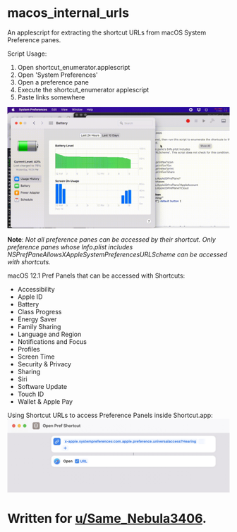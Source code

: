# macos_internal_urls
An applescript for extracting the shortcut URLs from macOS System Preference panes.

Script Usage:

1) Open shortcut_enumerator.applescript
1) Open 'System Preferences'
1) Open a preference pane
1) Execute the shortcut_enumerator applescript
1) Paste links somewhere

![Demo GIF](/images/demo.gif)

**Note**: _Not all preference panes can be accessed by their shortcut. Only preference panes whose Info.plist includes NSPrefPaneAllowsXAppleSystemPreferencesURLScheme can be accessed with shortcuts._


macOS 12.1 Pref Panels that can be accessed with Shortcuts:

* Accessibility
* Apple ID
* Battery
* Class Progress
* Energy Saver
* Family Sharing
* Language and Region
* Notifications and Focus
* Profiles
* Screen Time
* Security & Privacy
* Sharing
* Siri
* Software Update
* Touch ID
* Wallet & Apple Pay

Using Shortcut URLs to access Preference Panels inside Shortcut.app:
![Shortcut.app Screenshot](/images/shortcut_example.jpg)


# Written for [u/Same_Nebula3406](https://www.reddit.com/user/Same_Nebula3406/).
